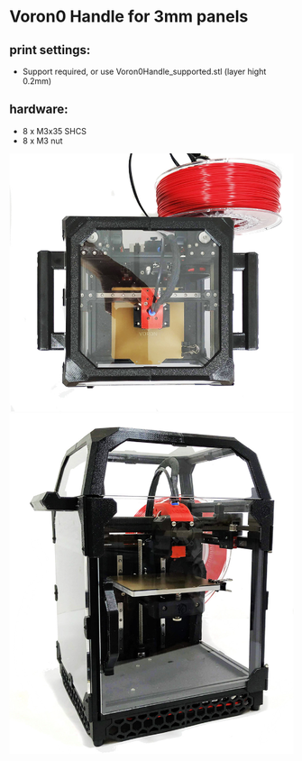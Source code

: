 # Voron0 Handle for 3mm panels

## print settings:

- Support required, or use Voron0Handle_supported.stl (layer hight 0.2mm)

## hardware:

- 8 x M3x35 SHCS
- 8 x M3 nut

![IMG1](./IMG1.jpg)
![IMG2](./IMG2.jpg)

